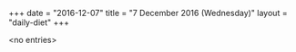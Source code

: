 +++
date = "2016-12-07"
title = "7 December 2016 (Wednesday)"
layout = "daily-diet"
+++


\<no entries\>

